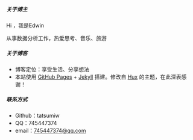 ##### 关于博主

Hi ，我是Edwin

从事数据分析工作，热爱思考、音乐、旅游


##### 关于博客

- 博客定位：享受生活、分享想法
- 本站使用 [GitHub Pages](https://pages.github.com/) + [Jekyll](http://jekyllrb.com/) 搭建。修改自 [Hux](http://huangxuan.me/) 的主题，在此深表感谢！

##### 联系方式

- Github：tatsumiw
- QQ：745447374
- email：745447374@qq.com
